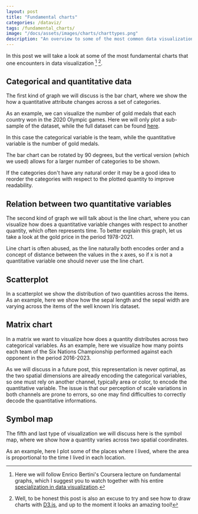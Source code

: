 ```yaml
---
layout: post
title: "Fundamental charts"
categories: /dataviz/
tags: /fundamental_charts/
image: "/docs/assets/images/charts/charttypes.png"
description: "An overview to some of the most common data visualizations"
---
```


In this post we will take a look at some of the most fundamental charts
that one encounters in data visualization [^1] [^2].

[^1]: Here we will follow Enrico Bertini's Coursera lecture on fundamental graphs, which I suggest you to watch together with his entire [specialization in data visualization](https://www.coursera.org/specializations/information-visualization).

[^2]: Well, to be honest this post is also an excuse to try and see how to draw charts with [D3.js](https://d3js.org/), and up to the moment it looks an amazing tool!


## Categorical and quantitative data

The first kind of graph we will discuss is the bar chart, where we show
the how a quantitative attribute changes across a set of categories.

As an example, we can visualize the number of gold medals
that each country won in the 2020 Olympic games.
Here we will only plot a sub-sample of the dataset, while the full dataset
can be found [here](https://github.com/MainakRepositor/Datasets/blob/master/Tokyo-Olympics/Medals.csv).


<!-- Load d3.js -->
<script src="https://d3js.org/d3.v5.js"></script>

<!-- Create a div where the graph will take place -->
<div id="barchart"> </div>

<script src="/docs//assets/javascript/fundamental_charts/barchart.js"> </script>

In this case the categorical variable is the team, while the quantitative variable
is the number of gold medals.

The bar chart can be rotated by 90 degrees, but the vertical version (which we used)
allows for a larger number of categories to be shown.

If the categories don't have any natural order it may be a good idea to
reorder the categories with respect to the plotted quantity to improve readability.

## Relation between two quantitative variables

The second kind of graph we will talk about is the
line chart, where you can visualize how does a quantitative variable changes with
respect to another quantity, which often represents time.
To better explain this graph, let us take a look at the gold
price in the period 1978-2021.


<div id="linechart"> </div>
<script src="/docs//assets/javascript/fundamental_charts/linechart.js"> </script>

Line chart is often abused, as the line naturally both encodes order
and a concept of distance between the values in
the x axes, so if x is not a quantitative variable one should
never use the line chart.


## Scatterplot

In a scatterplot we show the distribution of two
quantities across the items.
As an example, here we show how the sepal length and the sepal width are
varying across the items of the well known Iris dataset.

<div id="my_scatterplot"> </div>

<script src="/docs//assets/javascript/fundamental_charts/scatterplot.js"> </script>

## Matrix chart

In a matrix we want to visualize how does a quantity
distributes across two categorical variables.
As an example, here we visualize how many points each team of the Six Nations Championship
performed against each opponent in the period 2016-2023.

<div id="my_matrix_chart"> </div>

<script src="/docs//assets/javascript/fundamental_charts/matrix.js"> </script>

As we will discuss in a future post, this representation is never optimal,
as the two spatial dimensions are already encoding the categorical
variables, so one must rely on another channel, typically area or color,
to encode the quantitative variable. 
The issue is that our perception of scale variations in both channels
are prone to errors, so one may find difficulties to correctly
decode the quantitative informations.

## Symbol map
The fifth and last type of visualization we will discuss here is the
symbol map, where we show how a quantity varies across two spatial
coordinates.

As an example, here I plot some of the places where I lived, where the area is proportional to the
time I lived in each location.

<script src="https://d3js.org/d3-geo-projection.v2.min.js"></script>

<div id="my_symbol_chart"></div>

<script src="/docs/assets/javascript/fundamental_charts/symbol.js"> </script>


